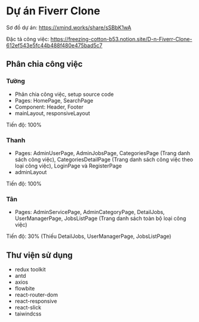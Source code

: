 # Dự án Fiverr Clone

Sơ đồ dự án: https://xmind.works/share/sSBbK1wA

Đặc tả công việc: https://freezing-cotton-b53.notion.site/D-n-Fiverr-Clone-612ef543e5fc44b488f480e475bad5c7

## Phân chia công việc
### Tường
- Phân chia công việc, setup source code
- Pages: HomePage, SearchPage
- Component: Header, Footer
- mainLayout, responsiveLayout

Tiến độ: 100%

### Thanh
- Pages: AdminUserPage, AdminJobsPage, CategoriesPage (Trang danh sách công việc), CategoriesDetailPage (Trang danh sách công việc theo loại công việc), LoginPage và RegisterPage
- adminLayout

Tiến độ: 100%

### Tân
- Pages: AdminServicePage, AdminCategoryPage, DetailJobs, UserManagerPage, JobsListPage (Trang danh sách toàn bộ loại công việc)

Tiến độ: 30% (Thiếu DetailJobs, UserManagerPage, JobsListPage)

## Thư viện sử dụng
- redux toolkit
- antd
- axios
- flowbite
- react-router-dom
- react-responsive
- react-slick
- taiwindcss
